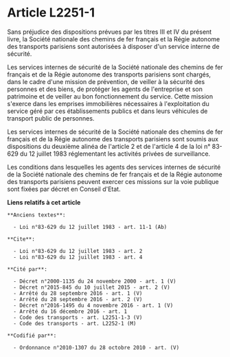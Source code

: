 # Article L2251-1

Sans préjudice des dispositions prévues par les titres III et IV du présent livre, la Société nationale des chemins de fer
français et la Régie autonome des transports parisiens sont autorisées à disposer d'un service interne de sécurité.

Les services internes de sécurité de la Société nationale des chemins de fer français et de la Régie autonome des transports
parisiens sont chargés, dans le cadre d'une mission de prévention, de veiller à la sécurité des personnes et des biens, de
protéger les agents de l'entreprise et son patrimoine et de veiller au bon fonctionnement du service. Cette mission s'exerce
dans les emprises immobilières nécessaires à l'exploitation du service géré par ces établissements publics et dans leurs
véhicules de transport public de personnes.

Les services internes de sécurité de la Société nationale des chemins de fer français et de la Régie autonome des transports
parisiens sont soumis aux dispositions du deuxième alinéa de l'article 2 et de l'article 4 de la loi n° 83-629 du 12 juillet
1983 réglementant les activités privées de surveillance.

Les conditions dans lesquelles les agents des services internes de sécurité de la Société nationale des chemins de fer
français et de la Régie autonome des transports parisiens peuvent exercer ces missions sur la voie publique sont fixées par
décret en Conseil d'Etat.

**Liens relatifs à cet article**

	**Anciens textes**:

	  - Loi n°83-629 du 12 juillet 1983 - art. 11-1 (Ab)

	**Cite**:

	  - Loi n°83-629 du 12 juillet 1983 - art. 2
	  - Loi n°83-629 du 12 juillet 1983 - art. 4

	**Cité par**:

	  - Décret n°2000-1135 du 24 novembre 2000 - art. 1 (V)
	  - Décret n°2015-845 du 10 juillet 2015 - art. 2 (V)
	  - Arrêté du 28 septembre 2016 - art. 1 (V)
	  - Arrêté du 28 septembre 2016 - art. 2 (V)
	  - Décret n°2016-1495 du 4 novembre 2016 - art. 1 (V)
	  - Arrêté du 16 décembre 2016 - art. 1
	  - Code des transports - art. L2251-1-3 (V)
	  - Code des transports - art. L2252-1 (M)

	**Codifié par**:

	  - Ordonnance n°2010-1307 du 28 octobre 2010 - art. (V)
